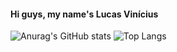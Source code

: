 #### Hi guys, my name's Lucas Vinícius

![Anurag's GitHub stats](https://github-readme-stats.vercel.app/api?username=lucasvininx&show_icons=true&theme=transparent)
![Top Langs](https://github-readme-stats.vercel.app/api/top-langs/?username=lucasvininx&layout=compact&langs_count=8&theme=transparent)

